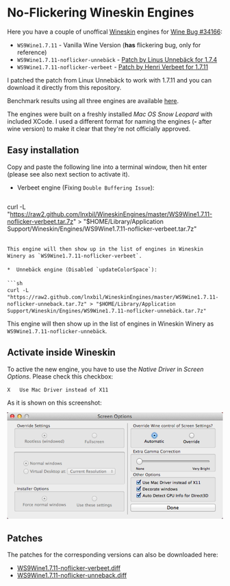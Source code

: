 # No-Flickering Wineskin Engines
Here you have a couple of unoffical [Wineskin](http://wineskin.urgesoftware.com/tiki-index.php) engines for [Wine Bug #34166](http://bugs.winehq.org/show_bug.cgi?id=34166):

* ```WS9Wine1.7.11``` - Vanilla Wine Version (**has** flickering bug, only for reference)
* ```WS9Wine1.7.11-noflicker-unnebäck``` - [Patch by Linus Unnebäck for 1.7.4](http://bugs.winehq.org/attachment.cgi?id=46394&action=edit)
* ```WS9Wine1.7.11-noflicker-verbeet``` - [Patch by Henri Verbeet for 1.7.11](http://bugs.winehq.org/attachment.cgi?id=47352&action=edit)

I patched the patch from Linux Unnebäck to work with 1.7.11 and you can download it directly from this repository.

Benchmark results using all three engines are available [here](https://github.com/lnxbil/WineskinEngines/tree/master/Benchmark-1.7.11).

The engines were built on a freshly installed *Mac OS Snow Leopard* with included XCode. I used a different format for naming the engines (**-** after wine version) to make it clear that they're not officially approved.

## Easy installation

Copy and paste the following line into a terminal window, then hit enter (please see also next section to activate it).

*  Verbeet engine (Fixing `Double Buffering Issue`):

   ```sh
curl -L "https://raw2.github.com/lnxbil/WineskinEngines/master/WS9Wine1.7.11-noflicker-verbeet.tar.7z" > "$HOME/Library/Application Support/Wineskin/Engines/WS9Wine1.7.11-noflicker-verbeet.tar.7z"
   ```

   This engine will then show up in the list of engines in Wineskin Winery as `WS9Wine1.7.11-noflicker-verbeet`.

*  Unnebäck engine (Disabled `updateColorSpace`):

   ```sh
curl -L "https://raw2.github.com/lnxbil/WineskinEngines/master/WS9Wine1.7.11-noflicker-unneback.tar.7z" > "$HOME/Library/Application Support/Wineskin/Engines/WS9Wine1.7.11-noflicker-unnebäck.tar.7z"
   ```

   This engine will then show up in the list of engines in Wineskin Winery as `WS9Wine1.7.11-noflicker-unnebäck`.

## Activate inside Wineskin
To active the new engine, you have to use the _Native Driver_ in _Screen Options_. Please check this checkbox:

    X   Use Mac Driver instead of X11
    
As it is shown on this screenshot:

![Screenshot](https://github.com/lnxbil/WineskinEngines/raw/master/screen_options.png)

## Patches
The patches for the corresponding versions can also be downloaded here:

* [WS9Wine1.7.11-noflicker-verbeet.diff](https://raw2.github.com/lnxbil/WineskinEngines/master/WS9Wine1.7.11-noflicker-verbeet.diff)
* [WS9Wine1.7.11-noflicker-unneback.diff](https://raw2.github.com/lnxbil/WineskinEngines/master/WS9Wine1.7.11-noflicker-unneback.diff)
